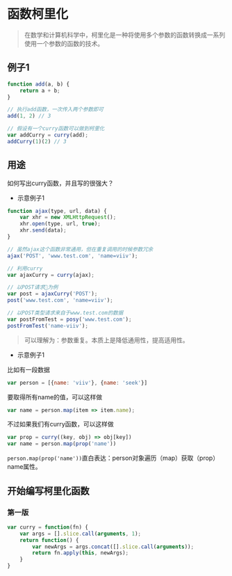 # 函数柯里化

> 在数学和计算机科学中，柯里化是一种将使用多个参数的函数转换成一系列使用一个参数的函数的技术。

## 例子1

```javascript
function add(a, b) {
    return a + b;
}

// 执行add函数，一次传入两个参数即可
add(1, 2) // 3

// 假设有一个curry函数可以做到柯里化
var addCurry = curry(add);
addCurry(1)(2) // 3
```

## 用途

如何写出curry函数，并且写的很强大？

- 示意例子1

```javascript
function ajax(type, url, data) {
    var xhr = new XMLHttpRequest();
    xhr.open(type, url, true);
    xhr.send(data);
}

// 虽然ajax这个函数非常通用，但在重复调用的时候参数冗余
ajax('POST', 'www.test.com', 'name=viiv');

// 利用curry
var ajaxCurry = curry(ajax);

// 以POST请求为例
var post = ajaxCurry('POST');
post('www.test.com', 'name=viiv');

// 以POST类型请求来自于www.test.com的数据
var postFromTest = posy('www.test.com');
postFromTest('name-viiv');

```

> 可以理解为：参数重复。本质上是降低通用性，提高适用性。

- 示意例子1

比如有一段数据

```javascript
var person = [{name: 'viiv'}, {name: 'seek'}]
```

要取得所有name的值，可以这样做

```javascript
var name = person.map(item => item.name);
```

不过如果我们有curry函数，可以这样做

```javascript
var prop = curry((key, obj) => obj[key])
var name = person.map(prop('name'))
```

`person.map(prop('name'))`直白表达：person对象遍历（map）获取（prop）name属性。

## 开始编写柯里化函数

### 第一版

```javascript
var curry = function(fn) {
    var args = [].slice.call(arguments, 1);
    return function() {
        var newArgs = args.concat([].slice.call(arguments));
        return fn.apply(this, newArgs);
    }
}
```
